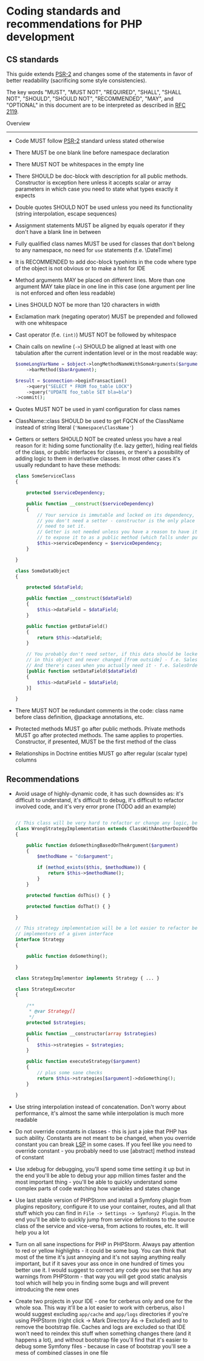 # Coding standards and recommendations for PHP development

## CS standards

This guide extends [PSR-2] and changes some of the statements in favor of better
  readability (sacrificing some style consistencies).


The key words "MUST", "MUST NOT", "REQUIRED", "SHALL", "SHALL NOT", "SHOULD", "SHOULD NOT", "RECOMMENDED", "MAY", and
  "OPTIONAL" in this document are to be interpreted as described in [RFC 2119](http://www.ietf.org/rfc/rfc2119.txt).

[PSR-2]: https://github.com/php-fig/fig-standards/blob/master/accepted/PSR-2-coding-style-guide.md


Overview
________

- Code MUST follow [PSR-2] standard unless stated otherwise

- There MUST be one blank line before namespace declaration

- There MUST NOT be whitespaces in the empty line

- There SHOULD be doc-block with description for all public methods. Constructor is exception here unless it accepts scalar
  or array parameters in which case you need to state what types exactly it expects

- Double quotes SHOULD NOT be used unless you need its functionality (string interpolation, escape sequences)

- Assignment statements MUST be aligned by equals operator if they don't have a blank line in between

- Fully qualified class names MUST be used for classes that don't belong to any namespace, no need for `use` statements
  (f.e. \DateTime)

- It is RECOMMENDED to add doc-block typehints in the code where type of the object is not obvious or to make a hint for IDE

- Method arguments MAY be placed on different lines. More than one argument MAY take place in one line in this case
  (one argument per line is not enforced and often less readable)

- Lines SHOULD NOT be more than 120 characters in width

- Exclamation mark (negating operator) MUST be prepended and followed with one whitespace

- Cast operator (f.e. `(int)`) MUST NOT be followed by whitespace

- Chain calls on newline (`->`) SHOULD be aligned at least with one tabulation after the current indentation level or in the most
  readable way:

  ``` php
  $someLongVarName = $object->longMethodNameWithSomeArguments($argumentOne, $argumentTwo, $argumentThree)->fooMethod($fooArgument)
      ->barMethod($barArgument);

  $result = $connection->beginTransaction()
      ->query("SELECT * FROM foo_table LOCK")
      ->query("UPDATE foo_table SET bla=bla")
  ->commit();
  ```

- Quotes MUST NOT be used in yaml configuration for class names

- ClassName::class SHOULD be used to get FQCN of the ClassName instead of string literal (`'Namespace\ClassName'`)

- Getters or setters SHOULD NOT be created unless you have a real reason for it: hiding some functionality (f.e. lazy getter),
  hiding real fields of the class, or public interfaces for classes, or there's a possibility of adding logic to them in
  derivative classes. In most other cases it's usually redundant to have these methods:

  ``` php
  class SomeServiceClass
  {

      protected $serviceDependency;

      public function __construct($serviceDependency)
      {
          // Your service is immutable and locked on its dependency, that's why
          // you don't need a setter - constructor is the only place where you
          // need to set it.
          // Getter is not needed unless you have a reason to have it: for example
          // to expose it to as a public method (which falls under public interfaces category)
          $this->serviceDependency = $serviceDependency;
      }

  }

  class SomeDataObject
  {

      protected $dataField;

      public function __construct($dataField)
      {
          $this->dataField = $dataField;
      }

      public function getDataField()
      {
          return $this->dataField;
      }

      // You probably don't need setter, if this data should be locked down
      // in this object and never changed [from outside] - f.e. SalesOrder::$orderNr
      // And there's cases when you actually need it - f.e. SalesOrder::$shippingMethod
      [public function setDataField($dataField)
      {
          $this->dataField = $dataField;
      }]

  }
  ```

- There MUST NOT be redundant comments in the code: class name before class definition, @package annotations, etc.

- Protected methods MUST go after public methods. Private methods MUST go after protected methods. The same applies to
  properties. Constructor, if presented, MUST be the first method of the class

- Relationships in Doctrine entities MUST go after regular (scalar type) columns


Recommendations
---------------

- Avoid usage of highly-dynamic code, it has such downsides as: it's difficult to understand, it's difficult to debug,
  it's difficult to refactor involved code, and it's very error prone (TODO add an example)
  ``` php

  // This class will be very hard to refactor or change any logic, because it's hard to find all the codepaths
  class WrongStrategyImplementation extends ClassWithAnotherDozenOfDoSomethingMethods
  {

      public function doSomethingBasedOnTheArgument($argument)
      {
          $methodName = "do$argument";

          if (method_exists($this, $methodName)) {
              return $this->$methodName();
          }
      }

      protected function doThis() { }

      protected function doThat() { }

  }

  // This strategy implementation will be a lot easier to refactor because you just need to find all the
  // implementors of a given interface
  interface Strategy
  {

      public function doSomething();

  }

  class StrategyImplementor implements Strategy { ... }

  class StrategyExecutor
  {

      /**
       * @var Strategy[]
       */
      protected $strategies;

      public function __constructor(array $strategies)
      {
          $this->strategies = $strategies;
      }

      public function executeStrategy($argument)
      {
          // plus some sane checks
          return $this->strategies[$argument]->doSomething();
      }

  }

  ```

- Use string interpolation instead of concatenation. Don't worry about performance, it's almost the same while interpolation
  is much more readable

- Do not override constants in classes - this is just a joke that PHP has such ability. Constants are not meant to be changed,
  when you override constant you can break [LSP](http://en.wikipedia.org/wiki/Liskov_substitution_principle) in some cases.
  If you feel like you need to override constant - you probably need to use [abstract] method instead of constant

- Use xdebug for debugging, you'll spend some time setting it up but in the end you'll be able to
  debug your app million times faster and the most important thing - you'll be able to quickly understand some complex parts
  of code watching how variables and states change

- Use last stable version of PHPStorm and install a Symfony plugin from plugins repository, configure it to use your
  container, routes, and all that stuff which you can find in `File -> Settings -> Symfony2 Plugin`. In the end you'll be able
  to quickly jump from service definitions to the source class of the service and vice-versa, from actions to routes, etc.
  It will help you a lot

- Turn on all sane inspections for PHP in PHPStorm. Always pay attention to red or yellow highlights - it could be some
  bug. You can think that most of the time it's just annoying and it's not saying anything really important, but if it saves your
  ass once in one hundred of times you better use it. I would suggest to correct any code you see that has any warnings from
  PHPStorm - that way you will get good static analysis tool which will help you in finding some bugs and will prevent
  introducing the new ones

- Create two projects in your IDE - one for cerberus only and one for the whole soa. This way it'll be a lot easier to work
  with cerberus, also I would suggest excluding `app/cache` and `app/logs` directories if you're using PHPStorm
  (right click -> Mark Directory As -> Excluded) and to remove the bootstrap file. Caches and logs are excluded so that IDE
  won't need to reindex this stuff when something changes there (and it happens a lot), and without bootstrap file you'll
  find that it's easier to debug some Symfony files - because in case of bootstrap you'll see a mess of combined
  classes in one file
